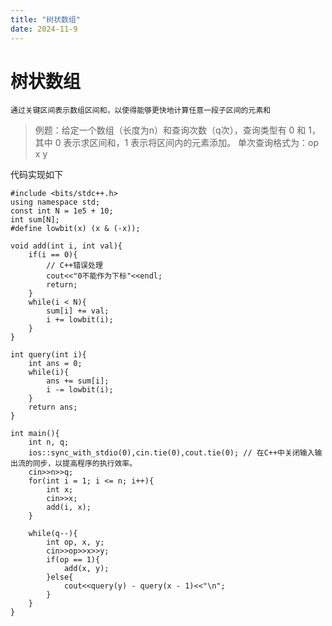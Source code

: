 ```yaml
---
title: "树状数组"
date: 2024-11-9
---
```


# 树状数组

    通过关键区间表示数组区间和，以使得能够更快地计算任意一段子区间的元素和

> 例题：给定一个数组（长度为n）和查询次数（q次），查询类型有 0 和 1，其中 0 表示求区间和，1 表示将区间内的元素添加。
单次查询格式为：op x y

代码实现如下
```
#include <bits/stdc++.h>
using namespace std;
const int N = 1e5 + 10;
int sum[N];
#define lowbit(x) (x & (-x));

void add(int i, int val){
    if(i == 0){
        // C++错误处理
        cout<<"0不能作为下标"<<endl;
        return;
    }
    while(i < N){
        sum[i] += val;
        i += lowbit(i);
    }
}

int query(int i){
    int ans = 0;
    while(i){
        ans += sum[i];
        i -= lowbit(i);
    }
    return ans;
}

int main(){
    int n, q;
    ios::sync_with_stdio(0),cin.tie(0),cout.tie(0); // 在C++中关闭输入输出流的同步，以提高程序的执行效率。
    cin>>n>>q;
    for(int i = 1; i <= n; i++){
        int x;
        cin>>x;
        add(i, x);
    }

    while(q--){
        int op, x, y;
        cin>>op>>x>>y;
        if(op == 1){
            add(x, y);
        }else{
            cout<<query(y) - query(x - 1)<<"\n";
        }
    }
}
```